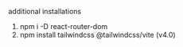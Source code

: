 additional installations

1. npm i -D react-router-dom
2. npm install tailwindcss @tailwindcss/vite (v4.0)
